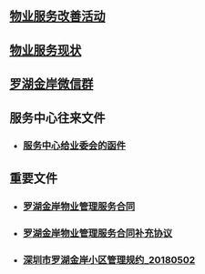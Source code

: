 
## [物业服务改善活动](/activity)
## [物业服务现状](/current)
## [罗湖金岸微信群](/contact)

## 服务中心往来文件
- ### [服务中心给业委会的函件](/from_services_centre/letters_index)

## 重要文件
- ### [罗湖金岸物业管理服务合同](/document/罗湖金岸物业管理服务合同.pdf)
- ### [罗湖金岸物业管理服务合同补充协议](/document/罗湖金岸物业管理服务合同补充协议.pdf)
- ### [深圳市罗湖金岸小区管理规约_20180502](/document/深圳市罗湖金岸小区管理规约_20180502.pdf)


<!--

# [业主寻找组织](/contact)
# 小区物业服务情况



## 清洁卫生

## 电梯

-->


